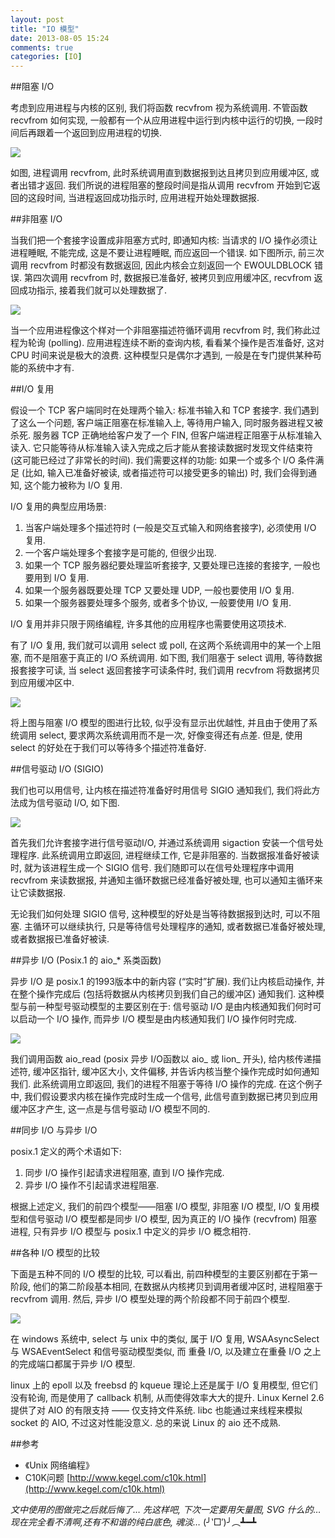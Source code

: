 ```yaml
---
layout: post
title: "IO 模型"
date: 2013-08-05 15:24
comments: true
categories: [IO]
---
```


##阻塞 I/O

考虑到应用进程与内核的区别, 我们将函数 recvfrom 视为系统调用. 不管函数 recvfrom 如何实现, 一般都有一个从应用进程中运行到内核中运行的切换, 一段时间后再跟着一个返回到应用进程的切换.

![](https://qhphgq.bay.livefilestore.com/y2phHS9QdKTk72WhYIFa-lFwlDMsjamzFQBdW1mjvT0vYOpfDLWNSmFLAMuxoPS6x_xLHeijtsHpX8s7MGeQJ6ka_5KsiVxH-WZxkvLbsQ0C68/1.png)

如图, 进程调用 recvfrom, 此时系统调用直到数据报到达且拷贝到应用缓冲区, 或者出错才返回. 我们所说的进程阻塞的整段时间是指从调用 recvfrom 开始到它返回的这段时间, 当进程返回成功指示时, 应用进程开始处理数据报.

<!-- more -->
##非阻塞 I/O

当我们把一个套接字设置成非阻塞方式时, 即通知内核: 当请求的 I/O 操作必须让进程睡眠, 不能完成, 这是不要让进程睡眠, 而应返回一个错误. 如下图所示, 前三次调用 recvfrom 时都没有数据返回, 因此内核会立刻返回一个 EWOULDBLOCK 错误. 第四次调用 recvfrom 时, 数据报已准备好, 被拷贝到应用缓冲区, recvfrom 返回成功指示, 接着我们就可以处理数据了.

![](https://qhphgq.bay.livefilestore.com/y2ppQcDQiMhW2eqUNBunAQJit09CteRykbfnrqTQuSRszxkiB1fPv6GgH089M-81Xkm9g1Anx48CW1m63leH7a8f8gFn5daYLL6X4409xf1S0g/2.png)

当一个应用进程像这个样对一个非阻塞描述符循环调用 recvfrom 时, 我们称此过程为轮询 (polling). 应用进程连续不断的查询内核, 看看某个操作是否准备好, 这对 CPU 时间来说是极大的浪费. 这种模型只是偶尔才遇到, 一般是在专门提供某种苟能的系统中才有.

##I/O 复用

假设一个 TCP 客户端同时在处理两个输入: 标准书输入和 TCP 套接字. 我们遇到了这么一个问题, 客户端正阻塞在标准输入上, 等待用户输入, 同时服务器进程又被杀死. 服务器 TCP 正确地给客户发了一个 FIN, 但客户端进程正阻塞于从标准输入读入. 它只能等待从标准输入读入完成之后才能从套接读数据时发现文件结束符 (这可能已经过了非常长的时间). 我们需要这样的功能: 如果一个或多个 I/O 条件满足 (比如, 输入已准备好被读, 或者描述符可以接受更多的输出) 时, 我们会得到通知, 这个能力被称为 I/O 复用.
 
I/O 复用的典型应用场景:
1. 当客户端处理多个描述符时 (一般是交互式输入和网络套接字), 必须使用 I/O 复用.
2. 一个客户端处理多个套接字是可能的, 但很少出现.
3. 如果一个 TCP 服务器纪要处理监听套接字, 又要处理已连接的套接字, 一般也要用到 I/O 复用.
4. 如果一个服务器既要处理 TCP 又要处理 UDP, 一般也要使用 I/O 复用.
5. 如果一个服务器要处理多个服务, 或者多个协议, 一般要使用 I/O 复用.

I/O 复用并非只限于网络编程, 许多其他的应用程序也需要使用这项技术.
 
有了 I/O 复用, 我们就可以调用 select 或 poll, 在这两个系统调用中的某一个上阻塞, 而不是阻塞于真正的 I/O 系统调用. 如下图, 我们阻塞于 select 调用, 等待数据报套接字可读, 当 select 返回套接字可读条件时, 我们调用 recvfrom 将数据拷贝到应用缓冲区中.

![](https://qhphgq.bay.livefilestore.com/y2pDDiv4Sh29oyccStpr0AknsD39dvO7rJpv3w5WAqMKQA8pmWOexdrWcvDEXzCeCTlOGWFa4zuVWcRgXoDA_xsZOqZEKzgj7qjwu6s__nKBSw/3.png)

将上图与阻塞 I/O 模型的图进行比较, 似乎没有显示出优越性, 并且由于使用了系统调用 select, 要求两次系统调用而不是一次, 好像变得还有点差. 但是, 使用 select 的好处在于我们可以等待多个描述符准备好.

##信号驱动 I/O (SIGIO)

我们也可以用信号, 让内核在描述符准备好时用信号 SIGIO 通知我们, 我们将此方法成为信号驱动 I/O, 如下图.

![](https://qhphgq.bay.livefilestore.com/y2p8BgLZlyAlLeUxhGlJ_DYaDOTAKCAXW5IyA5l4tfC1FwR3RU32ebYHkbRKdxzneKLa12oEPzj90bv9lWZb9GL4BHDF1D7Q1ILmTjipSyVKb8/4.png)

首先我们允许套接字进行信号驱动I/O, 并通过系统调用 sigaction 安装一个信号处理程序. 此系统调用立即返回, 进程继续工作, 它是非阻塞的. 当数据报准备好被读时, 就为该进程生成一个 SIGIO 信号. 我们随即可以在信号处理程序中调用 recvfrom 来读数据报, 并通知主循环数据已经准备好被处理, 也可以通知主循环来让它读数据报.
 
无论我们如何处理 SIGIO 信号, 这种模型的好处是当等待数据报到达时, 可以不阻塞. 主循环可以继续执行, 只是等待信号处理程序的通知, 或者数据已准备好被处理, 或者数据报已准备好被读.

##异步 I/O (Posix.1 的 aio_* 系类函数)

异步 I/O 是 posix.1 的1993版本中的新内容 (“实时”扩展). 我们让内核启动操作, 并在整个操作完成后 (包括将数据从内核拷贝到我们自己的缓冲区) 通知我们. 这种模型与前一种型号驱动模型的主要区别在于: 信号驱动 I/O 是由内核通知我们何时可以启动一个 I/O 操作, 而异步 I/O 模型是由内核通知我们 I/O 操作何时完成.

![](https://qhphgq.bay.livefilestore.com/y2pa9FG031DbIa-Tv5LwxsiZrh-5sG9tfbP2NZEzvdkAwTZj407w4fjJlTUgqKy54XVgtLdahi0WLUxyW0mukeY8eDlM-fZ2mx37ecGaee7iMk/5.png)

我们调用函数 aio_read (posix 异步 I/O函数以 aio_ 或 lion_ 开头), 给内核传递描述符, 缓冲区指针, 缓冲区大小, 文件偏移, 并告诉内核当整个操作完成时如何通知我们. 此系统调用立即返回, 我们的进程不阻塞于等待 I/O 操作的完成. 在这个例子中, 我们假设要求内核在操作完成时生成一个信号, 此信号直到数据已拷贝到应用缓冲区才产生, 这一点是与信号驱动 I/O 模型不同的.

##同步 I/O 与异步 I/O

posix.1 定义的两个术语如下:
1. 同步 I/O 操作引起请求进程阻塞, 直到 I/O 操作完成.
2. 异步 I/O 操作不引起请求进程阻塞.
 
根据上述定义, 我们的前四个模型——阻塞 I/O 模型, 非阻塞 I/O 模型, I/O 复用模型和信号驱动 I/O 模型都是同步 I/O 模型, 因为真正的 I/O 操作 (recvfrom) 阻塞进程, 只有异步 I/O 模型与 posix.1 中定义的异步 I/O 概念相符.

##各种 I/O 模型的比较

下面是五种不同的 I/O 模型的比较, 可以看出, 前四种模型的主要区别都在于第一阶段, 他们的第二阶段基本相同, 在数据从内核拷贝到调用者缓冲区时, 进程阻塞于 recvfrom 调用. 然后, 异步 I/O 模型处理的两个阶段都不同于前四个模型.

![](https://qhphgq.bay.livefilestore.com/y2pULu0T-fK4lueLO_UKy3VDMVSESDXwD2vC8Mb97cq9XMhUX7Ha-UeLOc5t5SfxdayP20QzkI01_eh3VlwFYWj6bCDSOcAXPzfBd7_sxM97-Y/6.png)

在 windows 系统中, select 与 unix 中的类似, 属于 I/O 复用, WSAAsyncSelect 与 WSAEventSelect 和信号驱动模型类似, 而 重叠 I/O, 以及建立在重叠 I/O 之上的完成端口都属于异步 I/O 模型.
 
linux 上的 epoll 以及 freebsd 的 kqueue 理论上还是属于 I/O 复用模型, 但它们没有轮询, 而是使用了 callback 机制, 从而使得效率大大的提升. Linux Kernel 2.6 提供了对 AIO 的有限支持 —— 仅支持文件系统. libc 也能通过来线程来模拟 socket 的 AIO, 不过这对性能没意义. 总的来说 Linux 的 aio 还不成熟.

##参考
- 《Unix 网络编程》
- C10K问题 [http://www.kegel.com/c10k.html](http://www.kegel.com/c10k.html)

*文中使用的图做完之后就后悔了… 先这样吧, 下次一定要用矢量图, SVG 什么的… 现在完全看不清啊,还有不和谐的纯白底色, 魂淡…* (╯‵□′)╯︵┻━┻
